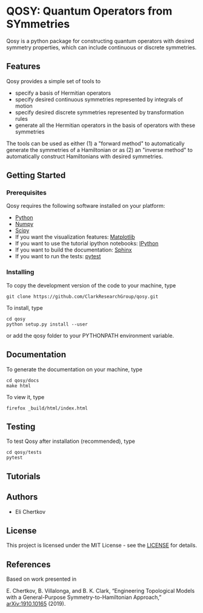 # QOSY: Quantum Operators from SYmmetries

Qosy is a python package for constructing quantum operators with desired symmetry properties, which can include continuous or discrete symmetries. 

## Features

Qosy provides a simple set of tools to
- specify a basis of Hermitian operators
- specify desired continuous symmetries represented by integrals of motion
- specify desired discrete symmetries represented by transformation rules
- generate all the Hermitian operators in the basis of operators with these symmetries

The tools can be used as either (1) a "forward method" to automatically generate the symmetries of a Hamiltonian or as (2) an "inverse method" to automatically construct Hamiltonians with desired symmetries.

## Getting Started

### Prerequisites

Qosy requires the following software installed on your platform:
- [Python](https://www.python.org/)
- [Numpy](https://www.numpy.org/)
- [Scipy](https://www.scipy.org/)
- If you want the visualization features: [Matplotlib](https://www.matplotlib.org/)
- If you want to use the tutorial ipython notebooks: [IPython](https://www.ipython.org/)
- If you want to build the documentation: [Sphinx](http://www.sphinx-doc.org/)
- If you want to run the tests: [pytest](https://pytest.org)

### Installing

To copy the development version of the code to your machine, type
```
git clone https://github.com/ClarkResearchGroup/qosy.git
```
To install, type
```
cd qosy
python setup.py install --user
```
or add the qosy folder to your PYTHONPATH environment variable.

## Documentation

To generate the documentation on your machine, type

```
cd qosy/docs
make html
```

To view it, type

```
firefox _build/html/index.html
```

<!--- TODO: Create a link to the documentation on github. -->

## Testing

To test Qosy after installation (recommended), type
```
cd qosy/tests
pytest
```

## Tutorials

<!--- TODO: Create a few tutorials. At least two: one of forward method, one of inverse method. -->

## Authors

- Eli Chertkov

## License

This project is licensed under the MIT License - see the [LICENSE](./LICENSE) for details.

## References

Based on work presented in

E. Chertkov, B. Villalonga, and B. K. Clark, “Engineering Topological Models with a General-Purpose Symmetry-to-Hamiltonian Approach,” [arXiv:1910.10165](http://arxiv.org/abs/1910.10165) (2019).
